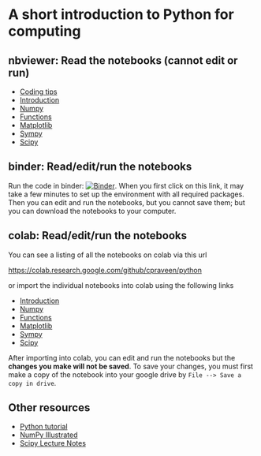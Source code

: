 # A short introduction to Python for computing

## nbviewer: Read the notebooks (cannot edit or run)

* [Coding tips](http://nbviewer.jupyter.org/github/cpraveen/python/blob/master/00_tips.ipynb)
* [Introduction](http://nbviewer.jupyter.org/github/cpraveen/python/blob/master/01_intro.ipynb)
* [Numpy](http://nbviewer.jupyter.org/github/cpraveen/python/blob/master/02_numpy.ipynb)
* [Functions](http://nbviewer.jupyter.org/github/cpraveen/python/blob/master/03_functions.ipynb)
* [Matplotlib](http://nbviewer.jupyter.org/github/cpraveen/python/blob/master/04_matplotlib.ipynb)
* [Sympy](http://nbviewer.jupyter.org/github/cpraveen/python/blob/master/05_sympy.ipynb)
* [Scipy](http://nbviewer.jupyter.org/github/cpraveen/python/blob/master/06_scipy.ipynb)

## binder: Read/edit/run the notebooks

Run the code in binder: [![Binder](https://mybinder.org/badge_logo.svg)](https://mybinder.org/v2/gh/cpraveen/python/HEAD). When you first click on this link, it may take a few minutes to set up the environment with all required packages. Then you can edit and run the notebooks, but you cannot save them; but you can download the notebooks to your computer.

## colab: Read/edit/run the notebooks

You can see a listing of all the notebooks on colab via this url

https://colab.research.google.com/github/cpraveen/python

or import the individual notebooks into colab using the following links

* [Introduction](http://colab.research.google.com/github/cpraveen/python/blob/master/01_intro.ipynb)
* [Numpy](http://colab.research.google.com/github/cpraveen/python/blob/master/02_numpy.ipynb)
* [Functions](http://colab.research.google.com/github/cpraveen/python/blob/master/03_functions.ipynb)
* [Matplotlib](http://colab.research.google.com/github/cpraveen/python/blob/master/04_matplotlib.ipynb)
* [Sympy](http://colab.research.google.com/github/cpraveen/python/blob/master/05_sympy.ipynb)
* [Scipy](http://colab.research.google.com/github/cpraveen/python/blob/master/06_scipy.ipynb)

After importing into colab, you can edit and run the notebooks but the **changes you make will not be saved**. To save your changes, you must first make a copy of the notebook into your google drive by `File --> Save a copy in drive`.

## Other resources

* [Python tutorial](https://docs.python.org/tutorial)
* [NumPy Illustrated](http://medium.com/better-programming/numpy-illustrated-the-visual-guide-to-numpy-3b1d4976de1d)
* [Scipy Lecture Notes](http://scipy-lectures.org)
